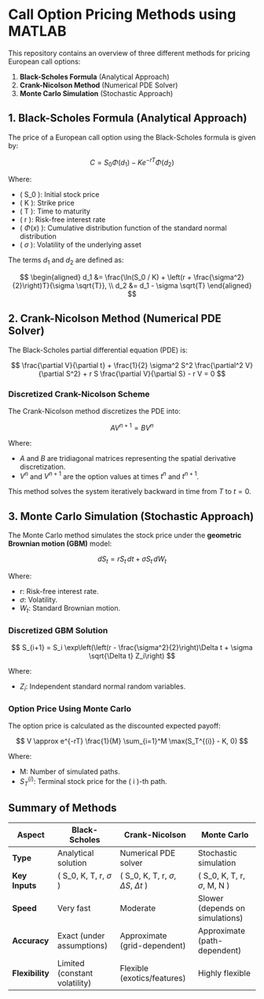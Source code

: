 # Call Option Pricing Methods using MATLAB

This repository contains an overview of three different methods for pricing European call options:
1. **Black-Scholes Formula** (Analytical Approach)
2. **Crank-Nicolson Method** (Numerical PDE Solver)
3. **Monte Carlo Simulation** (Stochastic Approach)

## 1. Black-Scholes Formula (Analytical Approach)

The price of a European call option using the Black-Scholes formula is given by:

$$ C = S_0 \Phi(d_1) - K e^{-rT} \Phi(d_2) $$

Where:
- \( S_0 \): Initial stock price
- \( K \): Strike price
- \( T \): Time to maturity
- \( r \): Risk-free interest rate
- \( $\Phi(x)$ \): Cumulative distribution function of the standard normal distribution
- \( $\sigma$ \): Volatility of the underlying asset

The terms $d_1$ and $d_2$ are defined as:

$$
\begin{aligned}
d_1 &= \frac{\ln(S_0 / K) + \left(r + \frac{\sigma^2}{2}\right)T}{\sigma \sqrt{T}}, \\
d_2 &= d_1 - \sigma \sqrt{T}
\end{aligned}
$$

## 2. Crank-Nicolson Method (Numerical PDE Solver)

The Black-Scholes partial differential equation (PDE) is:

$$
\frac{\partial V}{\partial t} + \frac{1}{2} \sigma^2 S^2 \frac{\partial^2 V}{\partial S^2} + r S \frac{\partial V}{\partial S} - r V = 0
$$

### Discretized Crank-Nicolson Scheme

The Crank-Nicolson method discretizes the PDE into:

$$
A V^{n+1} = B V^n 
$$

Where:
- $A$ and $B$ are tridiagonal matrices representing the spatial derivative discretization.
- $V^n$ and $V^{n+1}$ are the option values at times $t^n$ and $t^{n+1}$.

This method solves the system iteratively backward in time from $T$ to $t = 0$.

## 3. Monte Carlo Simulation (Stochastic Approach)

The Monte Carlo method simulates the stock price under the **geometric Brownian motion (GBM)** model:

$$
dS_t = r S_t \, dt + \sigma S_t \, dW_t
$$

Where:
- r: Risk-free interest rate.
- $\sigma$: Volatility.
- $W_t$: Standard Brownian motion.

### Discretized GBM Solution

$$
S_{i+1} = S_i \exp\left(\left(r - \frac{\sigma^2}{2}\right)\Delta t + \sigma \sqrt{\Delta t} Z_i\right)
$$

Where:
- $Z_i$: Independent standard normal random variables.

### Option Price Using Monte Carlo

The option price is calculated as the discounted expected payoff:

$$
V \approx e^{-rT} \frac{1}{M} \sum_{i=1}^M \max(S_T^{(i)} - K, 0)
$$

Where:
- M: Number of simulated paths.
- $S_T^{(i)}$: Terminal stock price for the \( i \)-th path.

## Summary of Methods

| **Aspect**          | **Black-Scholes**              | **Crank-Nicolson**              | **Monte Carlo**                 |
|---------------------|--------------------------------|--------------------------------|---------------------------------|
| **Type**           | Analytical solution            | Numerical PDE solver           | Stochastic simulation          |
| **Key Inputs**     | \( S_0, K, T, r, $\sigma$ \)     | \( S_0, K, T, r, $\sigma$, $\Delta S$, $\Delta t$ \) | \( S_0, K, T, r, $\sigma$, M, N \) |
| **Speed**          | Very fast                     | Moderate                       | Slower (depends on simulations)|
| **Accuracy**       | Exact (under assumptions)      | Approximate (grid-dependent)   | Approximate (path-dependent)   |
| **Flexibility**    | Limited (constant volatility)  | Flexible (exotics/features)    | Highly flexible                |

